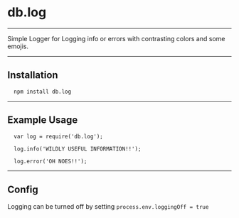 # db.log

****

Simple Logger for Logging info or errors with contrasting colors and some emojis.

****

## Installation

```
  npm install db.log
```

****

## Example Usage

```
  var log = require('db.log');

  log.info('WILDLY USEFUL INFORMATION!!');

  log.error('OH NOES!!');
```

****

## Config

Logging can be turned off by setting `process.env.loggingOff = true`